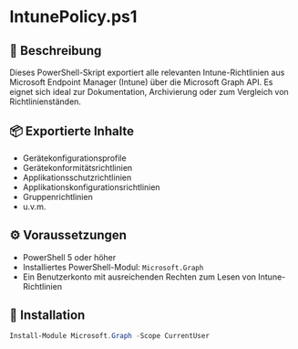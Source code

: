# IntunePolicy.ps1
## 📝 Beschreibung

Dieses PowerShell-Skript exportiert alle relevanten Intune-Richtlinien aus Microsoft Endpoint Manager (Intune) über die Microsoft Graph API. Es eignet sich ideal zur Dokumentation, Archivierung oder zum Vergleich von Richtlinienständen.

## 📦 Exportierte Inhalte

- Gerätekonfigurationsprofile
- Gerätekonformitätsrichtlinien
- Applikationsschutzrichtlinien
- Applikationskonfigurationsrichtlinien
- Gruppenrichtlinien
- u.v.m.

## ⚙️ Voraussetzungen

- PowerShell 5 oder höher
- Installiertes PowerShell-Modul: `Microsoft.Graph`
- Ein Benutzerkonto mit ausreichenden Rechten zum Lesen von Intune-Richtlinien

## 🚀 Installation

```powershell
Install-Module Microsoft.Graph -Scope CurrentUser
